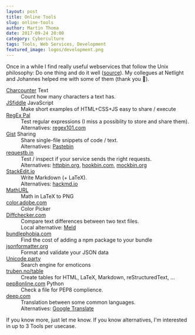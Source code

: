 ```yaml
---
layout: post
title: Online Tools
slug: online-tools
author: Martin Thoma
date: 2017-09-24 20:00
category: Cyberculture
tags: Tools, Web Services, Development
featured_image: logos/development.png
---
```

Once in a while I find really useful webservices that follow the Unix
philosophy: Do one thing and do it well ([source](https://en.wikipedia.org/wiki/Unix_philosophy#Do_One_Thing_and_Do_It_Well)).
My collegues at Netlight and Johannes helped me with some of them (thank you
🙂).


<dl>
    <dt><a href="https://charcounter.com/en/">Charcounter</a> <span class="label label-default">Text</span></dt>
    <dd>Count how many characters a text has.</dd>
    <dt><a href="https://jsfiddle.net">JSfiddle</a> <span class="label label-default">JavaScript</span></dt>
    <dd>Make short examples of HTML+CSS+JS easy to share / execute</dd>
    <dt><a href="https://www.regexpal.com">RegEx Pal</a></dt>
    <dd>Test regular expressions (I miss a possiblity to store and share them).<br/>
        Alternatives: <a href="https://regex101.com/">regex101.com</a></dd>
    <dt><a href="https://gist.github.com/">Gist</a> <span class="label label-default">Sharing</span></dt>
    <dd>Share single-file snippets of code / text.<br/>
        Alternatives: <a href="https://pastebin.com">Pastebin</a></dd>
    <dt><a href="https://requestb.in/">requestb.in</a></dt>
    <dd>Test / inspect if your service sends the right requests.<br/>
        Alternatives: <a href="http://httpbin.org/">httpbin.org</a>, <a href="https://hookbin.com">hookbin.com</a>, <a href="http://mockbin.org">mockbin.org</a></dd>
    <dt><a href="https://stackedit.io/">StackEdit.io</a></dt>
    <dd>Write Markdown (+ LaTeX).<br/>
        Alternatives: <a href="https://hackmd.io/">hackmd.io</a></dd>
    <dt><a href="http://mathurl.com/">MathURL</a></dt>
    <dd>Math in LaTeX to PNG</dd>
    <dt><a href="https://color.adobe.com/">color.adobe.com</a></dt>
    <dd>Color Picker</dd>
    <dt><a href="https://www.diffchecker.com/">Diffchecker.com</a></dt>
    <dd>Compare text differences between two text files.<br/>
        Local alternative: <a href="http://meldmerge.org/">Meld</a></dd>
    <dt><a href="https://bundlephobia.com">bundlephobia.com</a></dt>
    <dd>Find the cost of adding a npm package to your bundle</dd>
    <dt><a href="https://jsonformatter.org/">jsonformatter.org</a></dt>
    <dd>Format and validate your JSON data</dd>
    <dt><a href="http://unicode.party">Unicode.party</a></dt>
    <dd>Search engine for emoticons</dd>
    <dt><a href="http://truben.no/table/">truben.no/table</a></dt>
    <dd>Create tables for HTML, LaTeX, Markdown, reStructuredText, ...</dd>
    <dt><a href="http://pep8online.com">pep8online.com</a> <span class="label label-default">Python</span></dt>
    <dd>Check a file for PEP8 complience.</dd>
    <dt><a href="https://www.deepl.com/translate">deep.com</a></dt>
    <dd>Translation between some common languages.<br/>
        Alternatives: <a href="https://translate.google.com/">Google Translate</a></dd>
</dl>

If you know more, just let me know. If you know alternatives, I'm interested in
up to 3 Tools per usecase.
